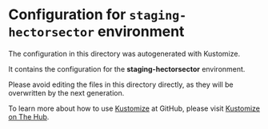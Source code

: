 # Configuration for `staging-hectorsector` environment

The configuration in this directory was autogenerated with Kustomize.

It contains the configuration for the **staging-hectorsector** environment.

Please avoid editing the files in this directory directly, as they will be overwritten by the next generation.

To learn more about how to use [Kustomize](https://kustomize.io/) at GitHub, please visit [Kustomize on The Hub](https://thehub.github.com/epd/engineering/products-and-services/internal/moda/kustomize/).
